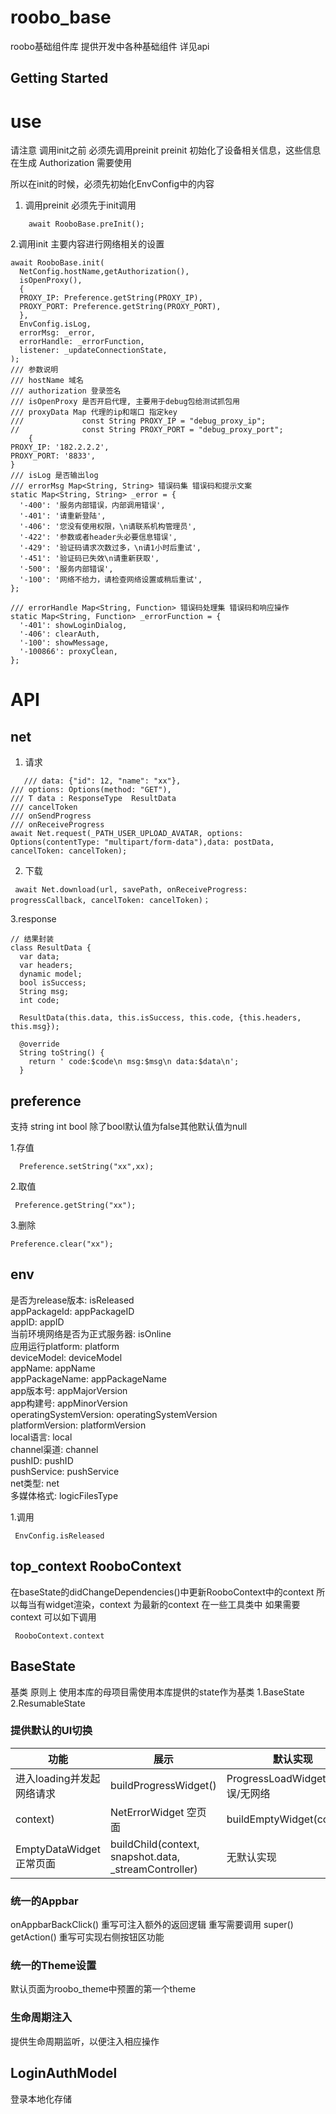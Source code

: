 # roobo_base

roobo基础组件库 提供开发中各种基础组件 详见api

## Getting Started

# use

请注意 调用init之前 必须先调用preinit preinit 初始化了设备相关信息，这些信息在生成 Authorization 需要使用

所以在init的时候，必须先初始化EnvConfig中的内容

1. 调用preinit 必须先于init调用
```text
    await RooboBase.preInit();
```


2.调用init 主要内容进行网络相关的设置

```text
await RooboBase.init(
  NetConfig.hostName,getAuthorization(),
  isOpenProxy(),
  {
  PROXY_IP: Preference.getString(PROXY_IP),
  PROXY_PORT: Preference.getString(PROXY_PORT),
  },
  EnvConfig.isLog,
  errorMsg: _error,
  errorHandle: _errorFunction,
  listener: _updateConnectionState,
);
/// 参数说明
/// hostName 域名
/// authorization 登录签名
/// isOpenProxy 是否开启代理, 主要用于debug包给测试抓包用
/// proxyData Map 代理的ip和端口 指定key
///             const String PROXY_IP = "debug_proxy_ip";
//              const String PROXY_PORT = "debug_proxy_port";
    {
PROXY_IP: '182.2.2.2',
PROXY_PORT: '8833',
}
/// isLog 是否输出log
/// errorMsg Map<String, String> 错误码集 错误码和提示文案
static Map<String, String> _error = {
  '-400': '服务内部错误，内部调用错误',
  '-401': '请重新登陆',
  '-406': '您没有使用权限，\n请联系机构管理员',
  '-422': '参数或者header头必要信息错误',
  '-429': '验证码请求次数过多，\n请1小时后重试',
  '-451': '验证码已失效\n请重新获取',
  '-500': '服务内部错误',
  '-100': '网络不给力，请检查网络设置或稍后重试',
};

/// errorHandle Map<String, Function> 错误码处理集 错误码和响应操作
static Map<String, Function> _errorFunction = {
  '-401': showLoginDialog,
  '-406': clearAuth,
  '-100': showMessage,
  '-100866': proxyClean,
};

```

# API

## net

1. 请求

```text
   /// data: {"id": 12, "name": "xx"},
/// options: Options(method: "GET"),
/// T data : ResponseType  ResultData
/// cancelToken
/// onSendProgress
/// onReceiveProgress
await Net.request(_PATH_USER_UPLOAD_AVATAR, options: Options(contentType: "multipart/form-data"),data: postData, cancelToken: cancelToken);
```

2. 下载

```text
 await Net.download(url, savePath, onReceiveProgress: progressCallback, cancelToken: cancelToken)；
```

3.response

```text
// 结果封装
class ResultData {
  var data;
  var headers;
  dynamic model;
  bool isSuccess;
  String msg;
  int code;

  ResultData(this.data, this.isSuccess, this.code, {this.headers, this.msg});

  @override
  String toString() {
    return ' code:$code\n msg:$msg\n data:$data\n';
  }

```


## preference

支持 string int bool 除了bool默认值为false其他默认值为null

1.存值

```text
  Preference.setString("xx",xx);

```

2.取值

```text
 Preference.getString("xx");
```

3.删除

```text
Preference.clear("xx");
```

## env

是否为release版本: isReleased   
appPackageId: appPackageID   
appID: appID   
当前环境网络是否为正式服务器: isOnline   
应用运行platform: platform   
deviceModel: deviceModel   
appName: appName   
appPackageName: appPackageName   
app版本号: appMajorVersion   
app构建号: appMinorVersion   
operatingSystemVersion: operatingSystemVersion   
platformVersion: platformVersion   
local语言: local   
channel渠道: channel   
pushID: pushID   
pushService: pushService   
net类型: net   
多媒体格式: logicFilesType

1.调用

```text
 EnvConfig.isReleased
```

## top_context  RooboContext

在baseState的didChangeDependencies()中更新RooboContext中的context 所以每当有widget渲染，context 为最新的context 在一些工具类中
如果需要context 可以如下调用

```text
 RooboContext.context
```

## BaseState

基类 原则上 使用本库的母项目需使用本库提供的state作为基类 1.BaseState 2.ResumableState

### 提供默认的UI切换

功能 | 展示 | 默认实现 |        
--|--|--                               
进入loading并发起网络请求 | buildProgressWidget()           | ProgressLoadWidget 请求错误/无网络| buildErrorWidget(
context)                                       |NetErrorWidget 空页面 | buildEmptyWidget(context);
|EmptyDataWidget 正常页面 | buildChild(context, snapshot.data, _streamController)              |无默认实现

### 统一的Appbar

onAppbarBackClick()  重写可注入额外的返回逻辑 重写需要调用 super()
getAction()          重写可实现右侧按钮区功能

### 统一的Theme设置

默认页面为roobo_theme中预置的第一个theme

### 生命周期注入

提供生命周期监听，以便注入相应操作

## LoginAuthModel

登录本地化存储




